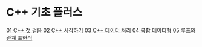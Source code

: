 # C++ 기초 플러스

<a href="01_cpp_intro.md">01 C++ 첫 걸음</a>
<a href="02_cpp_basic.md">02 C++ 시작하기</a>
<a href="03_data_process.md">03 C++ 데이터 처리</a>
<a href="04_complex_data.md">04 복합 데이터형</a>
<a href="05_loop.md">05 루프와 관계 표현식</a>